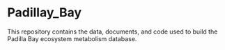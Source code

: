 # Padillay_Bay

This repository contains the data, documents, and code used to build the Padilla Bay ecosystem metabolism database.
